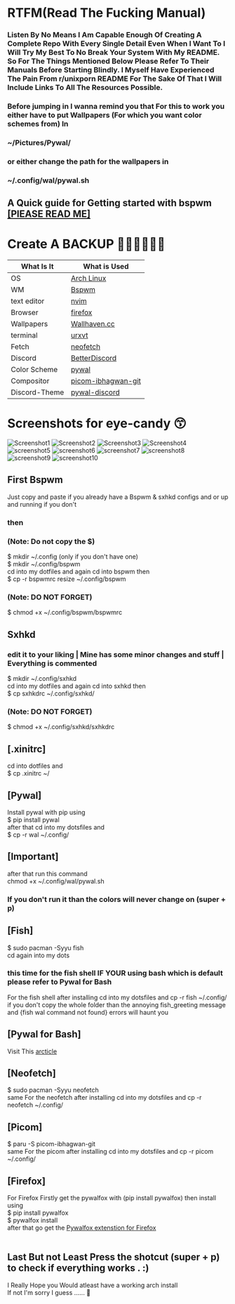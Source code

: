 # RTFM(Read The Fucking Manual)
### Listen By No Means I Am Capable Enough Of Creating A Complete Repo With Every Single Detail Even When I Want To I Will Try My Best To No Break Your System With My README. So For The Things Mentioned Below Please Refer To Their Manuals Before Starting Blindly. I Myself Have Experienced The Pain From r/unixporn README For The Sake Of That I Will Include Links To All The Resources Possible.
### Before jumping in I wanna remind you that For this to work you either have to put Wallpapers (For which you want color schemes from) In   <br />
### ~/Pictures/Pywal/ 
### or either change the path for the wallpapers in <br /> 
### ~/.config/wal/pywal.sh

## A Quick guide for Getting started with bspwm [[PlEASE READ ME]](https://www.instructables.com/Bspwm-Installation-and-Configuration/)
# Create A BACKUP 🙏🙏🙏🙏🙏🙏

| What Is It    | What is Used |
| ------------- | ------------- |
| OS | [Arch Linux](https://archlinux.org/) |
| WM  | [Bspwm](https://github.com/baskerville/bspwm.git)  |
| text editor  | [nvim](https://neovim.io/)  |
| Browser   | [firefox](https://www.mozilla.org/en-US/firefox/new/)  |
| Wallpapers   | [Wallhaven.cc](https://wallhaven.cc/)  |
| terminal   | [urxvt](https://wiki.archlinux.org/title/rxvt-unicode) |
| Fetch  | [neofetch](https://github.com/dylanaraps/neofetch.git)  |
| Discord   | [BetterDiscord](https://github.com/BetterDiscord/BetterDiscord.git)   |
| Color Scheme   | [pywal](https://github.com/dylanaraps/pywal)  |
| Compositor | [picom-ibhagwan-git](https://github.com/ibhagwan/picom-ibhagwan-git.git) |
| Discord-Theme | [pywal-discord](https://github.com/FilipLitwora/pywal-discord)

# Screenshots for eye-candy 😙
![Screenshot1](https://user-images.githubusercontent.com/108634945/184496564-e45bb1cf-40bb-4178-bbc7-3163bdda3d36.png)
![Screenshot2](https://user-images.githubusercontent.com/108634945/184496575-b99a505c-df28-42d7-93a7-2c7e8dd2fc37.png)
![Screenshot3](https://user-images.githubusercontent.com/108634945/184496577-e247fdc1-5770-4f66-a9e6-f268e7f3cc2b.png)
![Screenshot4](https://user-images.githubusercontent.com/108634945/184497440-1c60b8fb-9086-4fa3-bde8-b7964e9db68b.png)
![screenshot5](https://user-images.githubusercontent.com/108634945/184497499-8652182c-d5a2-48d0-a8e9-73e7882921a6.png)
![screenshot6](https://user-images.githubusercontent.com/108634945/184497378-b53a66d7-6e3a-40d5-b35a-220dea770972.png)
![screenshot7](https://user-images.githubusercontent.com/108634945/184497381-ec8dd108-99bc-442c-9e11-849496191bb8.png)
![screenshot8](https://user-images.githubusercontent.com/108634945/184497384-0f8b9250-b161-48a7-86e0-755889069da1.png)
![screenshot9](https://user-images.githubusercontent.com/108634945/184497386-0ae9e802-98e7-48aa-9811-e59d8c87cfa1.png)
![screenshot10](https://user-images.githubusercontent.com/108634945/184497387-641cf497-38a8-4a2a-8839-abc6a645cecd.png)

## First Bspwm <br />
Just copy and paste if you already have a Bspwm & sxhkd configs and or up and running if you don't <br />
### then <br />
### (Note: Do not copy the $) <br />
$ mkdir ~/.config (only if you don't have one) <br />
$ mkdir ~/.config/bspwm <br />
cd into my dotfiles and again cd into bspwm then <br />
$ cp -r  bspwmrc resize ~/.config/bspwm <br />
### (Note: DO NOT FORGET) <br />
$ chmod +x ~/.config/bspwm/bspwmrc <br />
##  Sxhkd  <br />
### edit it to your liking | Mine has some minor changes and stuff | Everything is commented <br />
$ mkdir ~/.config/sxhkd <br />
cd into my dotfiles and again cd into sxhkd then <br />
$ cp sxhkdrc ~/.config/sxhkd/ <br />
### (Note: DO NOT FORGET) <br />
$ chmod +x ~/.config/sxhkd/sxhkdrc <br />
## [.xinitrc] <br />
cd into dotfiles and <br />
$ cp .xinitrc ~/ <br />
## [Pywal] <br />
Install pywal with pip using  <br />
$ pip install pywal  <br />
after that cd into my dotsfiles and <br />
$ cp -r wal ~/.config/ <br />
## [Important] <br />
after that run this command <br />
chmod +x ~/.config/wal/pywal.sh <br />
### If you don't run it than the colors will never change on (super + p) <br />
## [Fish] <br />
$ sudo pacman -Syyu fish <br />
cd again into my dots <br />
### this time for the fish shell IF YOUR using bash which is default please refer to Pywal for Bash <br />
For the fish shell after installing cd into my dotsfiles and cp -r fish ~/.config/ <br />
if you don't copy the whole folder than the annoying fish_greeting message and {fish wal command not found} errors will haunt you <br />
## [Pywal for Bash] <br />
Visit This [arcticle](https://itsfoss.com/pywal/) <br />
## [Neofetch] <br />
$ sudo pacman -Syyu neofetch <br />
same For the neofetch after installing cd into my dotsfiles and cp -r neofetch ~/.config/ <br />
## [Picom] <br />
$ paru -S picom-ibhagwan-git <br />
same For the picom after installing cd into my dotsfiles and cp -r picom  ~/.config/ <br />
## [Firefox] <br />
For Firefox Firstly get the pywalfox with (pip install pywalfox) then install using <br />
$ pip install pywalfox <br />
$ pywalfox install <br />
after that go get the [Pywalfox extenstion for Firefox](https://addons.mozilla.org/en-US/firefox/addon/pywalfox/) <br />
<br />
## Last But not Least Press the shotcut (super + p) to check if everything works . :) <br />


I Really Hope you Would atleast have a working arch install <br />
If not I'm sorry I guess ...... 🙇

